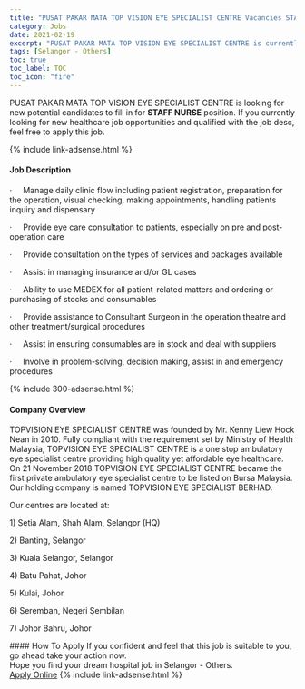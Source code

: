 ```yaml
---
title: "PUSAT PAKAR MATA TOP VISION EYE SPECIALIST CENTRE Vacancies STAFF NURSE" 
category: Jobs 
date: 2021-02-19 
excerpt: "PUSAT PAKAR MATA TOP VISION EYE SPECIALIST CENTRE is currently looking for suitable person to fill in the STAFF NURSE which positioned at Selangor - Others" 
tags: [Selangor - Others] 
toc: true 
toc_label: TOC 
toc_icon: "fire" 
--- 
```


<p>PUSAT PAKAR MATA TOP VISION EYE SPECIALIST CENTRE is looking for new potential candidates to fill in for <b>STAFF NURSE</b> position. If you currently looking for new healthcare job opportunities and qualified with the job desc, feel free to apply this job.
</p>{% include link-adsense.html %} 
<div><div><h4>Job Description</h4></div><div><div><span><div><p>&#183;&#160;&#160;&#160;&#160;&#160;Manage daily clinic flow including patient registration, preparation for the operation, visual checking, making appointments, handling patients inquiry and dispensary</p><p>&#183;&#160;&#160;&#160;&#160;&#160;Provide eye care consultation to patients, especially on pre and post-operation care</p><p>&#183;&#160;&#160;&#160;&#160;&#160;Provide consultation on the types of services and packages available</p><p>&#183;&#160;&#160;&#160;&#160;&#160;Assist in managing insurance and/or GL cases</p><p>&#183;&#160;&#160;&#160;&#160;&#160;Ability to use MEDEX for all patient-related matters and ordering or purchasing of stocks and consumables</p><p>&#183;&#160;&#160;&#160;&#160;&#160;Provide assistance to Consultant Surgeon in the operation theatre and other treatment/surgical procedures</p><p>&#183;&#160;&#160;&#160;&#160;&#160;Assist in ensuring consumables are in stock and deal with suppliers</p><p>&#183;&#160;&#160;&#160;&#160;&#160;Involve in problem-solving, decision making, assist in and emergency procedures</p></div></span></div></div></div> 
{% include 300-adsense.html %} 
<div><div><h4>Company Overview</h4></div><div><div><span><div><p>TOPVISION EYE SPECIALIST CENTRE was founded by Mr. Kenny Liew Hock Nean in 2010. Fully compliant with the requirement set by Ministry of Health Malaysia, TOPVISION EYE SPECIALIST CENTRE is a one stop ambulatory eye specialist centre providing high quality yet affordable eye healthcare. On 21 November 2018 TOPVISION EYE SPECIALIST CENTRE became the first private ambulatory eye specialist centre to be listed on Bursa Malaysia. Our holding company is named TOPVISION EYE SPECIALIST BERHAD.</p><p>Our centres are located at:</p><p>1)&#160;Setia Alam, Shah Alam, Selangor (HQ)</p><p>2) Banting, Selangor</p><p>3) Kuala Selangor, Selangor</p><p>4) Batu Pahat, Johor</p><p>5) Kulai, Johor</p><p>6) Seremban, Negeri Sembilan</p><p>7) Johor Bahru, Johor</p></div></span></div></div></div> 
#### How To Apply 
If you confident and feel that this job is suitable to you, go ahead take your action now. <br/> 
Hope you find your dream hospital job in Selangor - Others. <br/> 
<a href="https://www.jobstreet.com.my/en/job/staff-nurse-4486531?jobId=jobstreet-my-job-4486531" class="btn btn--warning" target="_blank" rel="nofollow noopenner">Apply Online</a> 
{% include link-adsense.html %} 